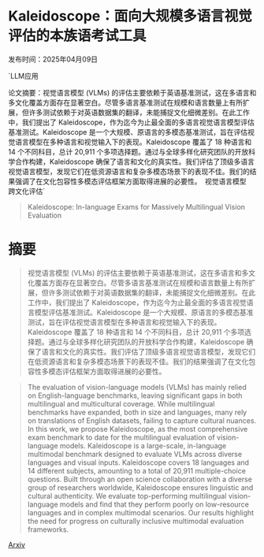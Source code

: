 # Kaleidoscope：面向大规模多语言视觉评估的本族语考试工具

发布时间：2025年04月09日

`LLM应用

论文摘要：视觉语言模型 (VLMs) 的评估主要依赖于英语基准测试，这在多语言和多文化覆盖方面存在显著空白。尽管多语言基准测试在规模和语言数量上有所扩展，但许多测试依赖于对英语数据集的翻译，未能捕捉文化细微差别。在此工作中，我们提出了 Kaleidoscope，作为迄今为止最全面的多语言视觉语言模型评估基准测试。Kaleidoscope 是一个大规模、原语言的多模态基准测试，旨在评估视觉语言模型在多种语言和视觉输入下的表现。Kaleidoscope 覆盖了 18 种语言和 14 个不同科目，总计 20,911 个多项选择题。通过与全球多样化研究团队的开放科学合作构建，Kaleidoscope 确保了语言和文化的真实性。我们评估了顶级多语言视觉语言模型，发现它们在低资源语言和复杂多模态场景下的表现不佳。我们的结果强调了在文化包容性多模态评估框架方面取得进展的必要性。` `视觉语言模型` `跨文化评估`

> Kaleidoscope: In-language Exams for Massively Multilingual Vision Evaluation

# 摘要

> 视觉语言模型 (VLMs) 的评估主要依赖于英语基准测试，这在多语言和多文化覆盖方面存在显著空白。尽管多语言基准测试在规模和语言数量上有所扩展，但许多测试依赖于对英语数据集的翻译，未能捕捉文化细微差别。在此工作中，我们提出了 Kaleidoscope，作为迄今为止最全面的多语言视觉语言模型评估基准测试。Kaleidoscope 是一个大规模、原语言的多模态基准测试，旨在评估视觉语言模型在多种语言和视觉输入下的表现。Kaleidoscope 覆盖了 18 种语言和 14 个不同科目，总计 20,911 个多项选择题。通过与全球多样化研究团队的开放科学合作构建，Kaleidoscope 确保了语言和文化的真实性。我们评估了顶级多语言视觉语言模型，发现它们在低资源语言和复杂多模态场景下的表现不佳。我们的结果强调了在文化包容性多模态评估框架方面取得进展的必要性。

> The evaluation of vision-language models (VLMs) has mainly relied on English-language benchmarks, leaving significant gaps in both multilingual and multicultural coverage. While multilingual benchmarks have expanded, both in size and languages, many rely on translations of English datasets, failing to capture cultural nuances. In this work, we propose Kaleidoscope, as the most comprehensive exam benchmark to date for the multilingual evaluation of vision-language models. Kaleidoscope is a large-scale, in-language multimodal benchmark designed to evaluate VLMs across diverse languages and visual inputs. Kaleidoscope covers 18 languages and 14 different subjects, amounting to a total of 20,911 multiple-choice questions. Built through an open science collaboration with a diverse group of researchers worldwide, Kaleidoscope ensures linguistic and cultural authenticity. We evaluate top-performing multilingual vision-language models and find that they perform poorly on low-resource languages and in complex multimodal scenarios. Our results highlight the need for progress on culturally inclusive multimodal evaluation frameworks.

[Arxiv](https://arxiv.org/abs/2504.07072)